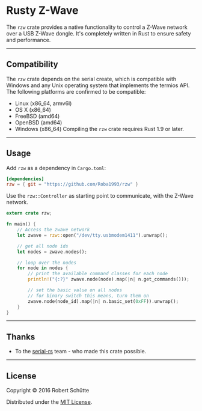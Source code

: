 # Rusty Z-Wave

The `rzw` crate provides a native functionality to control a Z-Wave network over a USB Z-Wave dongle. It's completely written in Rust to ensure safety and performance.

---
## Compatibility
The `rzw` crate depends on the serial create, which is compatible with Windows and any Unix operating system that implements the termios API. The following platforms are confirmed to be compatible:

* Linux (x86_64, armv6l)
* OS X (x86_64)
* FreeBSD (amd64)
* OpenBSD (amd64)
* Windows (x86_64)
Compiling the `rzw` crate requires Rust 1.9 or later.

---
## Usage
Add `rzw` as a dependency in `Cargo.toml`:
```toml
[dependencies]
rzw = { git = "https://github.com/Roba1993/rzw" }
```

Use the `rzw::Controller` as starting point to communicate, with the Z-Wave network.
```rust
extern crate rzw;

fn main() {
    // Access the zwave network
    let zwave = rzw::open("/dev/tty.usbmodem1411").unwrap();

    // get all node ids
    let nodes = zwave.nodes();

    // loop over the nodes
    for node in nodes {
        // print the available command classes for each node
        println!("{:?}" zwave.node(node).map(|n| n.get_commands()));

        // set the basic value on all nodes
        // for binary switch this means, turn them on
        zwave.node(node_id).map(|n| n.basic_set(0xFF)).unwrap();
    }
}
```

---
## Thanks
* To the [serial-rs](https://github.com/dcuddeback/serial-rs) team - who made this crate possible.

---
## License
Copyright © 2016 Robert Schütte

Distributed under the [MIT License](LICENSE).
